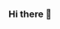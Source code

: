 ### Hi there 👋

<!--
**berenirgat/berenirgat** is a ✨ _special_ ✨ repository because its `README.md` (this file) appears on your GitHub profile.

Here are some ideas to get you started:

- 🔭 I’m Beren Irgat
- 🌱 I’m a fershman in Bilkent University.
- 👯 I recently turned 18
- 🤔 My birthday is 21st of August
- 💬 I am a leo
-->
